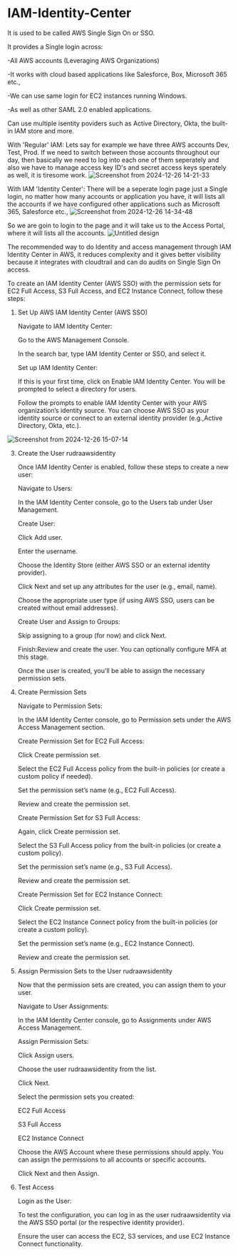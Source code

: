 # IAM-Identity-Center
It is used to be called AWS Single Sign On or SSO.

It provides a Single login across:

-All AWS accounts (Leveraging AWS Organizations)

-It works with cloud based applications like Salesforce, Box, Microsoft 365 etc.,

-We can use same login for EC2 instances running Windows.

-As well as other SAML 2.0 enabled applications.

Can use multiple isentity poviders such as Active Directory, Okta, the built-in IAM store and more.

With 'Regular' IAM:
Lets say for example we have three AWS accounts Dev, Test, Prod.
If we need to switch between those accounts throughout our day, then basically we need to log into each one of them seperately and also we have to manage access key ID's and secret access keys sperately as well, it is tiresome work. 
![Screenshot from 2024-12-26 14-21-33](https://github.com/user-attachments/assets/62c309c4-cbbe-49f5-9d62-17da90616125)

With IAM 'Identity Center':
There will be a seperate login page just a Single login, no matter how many accounts or application you have, it will lists all the accounts if we have configured other applications such as Microsoft 365, Salesforce etc.,
![Screenshot from 2024-12-26 14-34-48](https://github.com/user-attachments/assets/3d7b3224-4b7c-4645-80d3-6142b56616e3)

So we are goin to login to the page and it will take us to the Access Portal, where it will lists all the accounts.
![Untitled design](https://github.com/user-attachments/assets/2f8cbde1-5899-4920-b1b1-a3ba816b0931)

The recommended way to do Identity and access management through IAM Identity Center in AWS, it reduces complexity and it gives better visibility because it integrates with cloudtrail and can do audits on Single Sign On access.

To create an IAM Identity Center (AWS SSO) with the permission sets for EC2 Full Access, S3 Full Access, and EC2 Instance Connect, follow these steps:

1. Set Up AWS IAM Identity Center (AWS SSO)

   Navigate to IAM Identity Center:

   Go to the AWS Management Console.

   In the search bar, type IAM Identity Center or SSO, and select it.

   Set up IAM Identity Center:

   If this is your first time, click on Enable IAM Identity Center. You will be prompted to select a directory for users.

   Follow the prompts to enable IAM Identity Center with your AWS organization’s identity source. You can choose AWS SSO as your identity source or connect to an external identity provider
   (e.g.,Active Directory, Okta, etc.).

  ![Screenshot from 2024-12-26 15-07-14](https://github.com/user-attachments/assets/b7c144f9-44d2-49f2-b3ce-0271372cf2cb)
 

3. Create the User rudraawsidentity

   Once IAM Identity Center is enabled, follow these steps to create a new user:

   Navigate to Users:

   In the IAM Identity Center console, go to the Users tab under User Management.

   Create User:

   Click Add user.

   Enter the username.

   Choose the Identity Store (either AWS SSO or an external identity provider).

   Click Next and set up any attributes for the user (e.g., email, name).

   Choose the appropriate user type (if using AWS SSO, users can be created without email addresses).

   Create User and Assign to Groups:

   Skip assigning to a group (for now) and click Next.

   Finish:Review and create the user. You can optionally configure MFA at this stage.

   Once the user is created, you'll be able to assign the necessary permission sets.

4. Create Permission Sets

   Navigate to Permission Sets:

   In the IAM Identity Center console, go to Permission sets under the AWS Access Management section.

   Create Permission Set for EC2 Full Access:

   Click Create permission set.

   Select the EC2 Full Access policy from the built-in policies (or create a custom policy if needed).

   Set the permission set’s name (e.g., EC2 Full Access).

   Review and create the permission set.

   Create Permission Set for S3 Full Access:

   Again, click Create permission set.

   Select the S3 Full Access policy from the built-in policies (or create a custom policy).

   Set the permission set’s name (e.g., S3 Full Access).

   Review and create the permission set.

   Create Permission Set for EC2 Instance Connect:

   Click Create permission set.

   Select the EC2 Instance Connect policy from the built-in policies (or create a custom policy).

   Set the permission set’s name (e.g., EC2 Instance Connect).

   Review and create the permission set.

5. Assign Permission Sets to the User rudraawsidentity

   Now that the permission sets are created, you can assign them to your user.

   Navigate to User Assignments:
   
   In the IAM Identity Center console, go to Assignments under AWS Access Management.
   
   Assign Permission Sets:
   
   Click Assign users.
   
   Choose the user rudraawsidentity from the list.
   
   Click Next.
   
   Select the permission sets you created:
   
   EC2 Full Access
   
   S3 Full Access
   
   EC2 Instance Connect

   Choose the AWS Account where these permissions should apply. You can assign the permissions to all accounts or specific accounts.
   
   Click Next and then Assign.

6. Test Access

   Login as the User:

   To test the configuration, you can log in as the user rudraawsidentity via the AWS SSO portal (or the respective identity provider).
   
   Ensure the user can access the EC2, S3 services, and use EC2 Instance Connect functionality.
